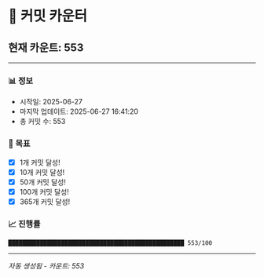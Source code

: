 # 🔢 커밋 카운터

## 현재 카운트: 553

---

### 📊 정보
- 시작일: 2025-06-27
- 마지막 업데이트: 2025-06-27 16:41:20
- 총 커밋 수: 553

### 🎯 목표
- [x] 1개 커밋 달성!
- [x] 10개 커밋 달성!
- [x] 50개 커밋 달성!
- [x] 100개 커밋 달성!
- [x] 365개 커밋 달성!

### 📈 진행률
```
██████████████████████████████████████████████████ 553/100
```

---
*자동 생성됨 - 카운트: 553*
